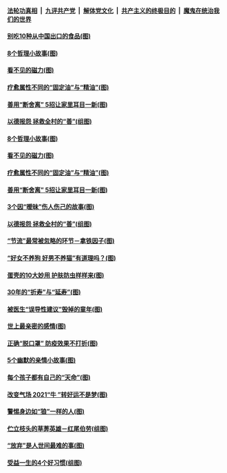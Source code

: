 

####  [法轮功真相](../../../../basic/blob/master/README.md?t=01281501) &nbsp;|&nbsp; [九评共产党](../../../../9ping.md/blob/master/README.md?t=01281501) &nbsp;|&nbsp; [解体党文化](../../../../jtdwh.md/blob/master/README.md?t=01281501)  &nbsp;|&nbsp; [共产主义的终极目的](../../../../gczydzjmd.md/blob/master/README.md?t=01281501) &nbsp;|&nbsp; [魔鬼在统治我们的世界](../../../../mgztzwmdsj.md/blob/master/README.md?t=01281501) 

#### [别吃10种从中国出口的食品(图)](../pages/p8/960573.md?t=01281501) 

#### [8个哲理小故事(图)](../pages/p8/960429.md?t=01281501) 

#### [看不见的磁力(图)](../pages/p8/960444.md?t=01281501) 

#### [疗愈属性不同的“固定油”与“精油”(图)](../pages/p8/960089.md?t=01281501) 

#### [善用“断舍离” 5招让家里耳目一新(图)](../pages/p8/960409.md?t=01281501) 

#### [以德报怨 拯救全村的“善”(组图)](../pages/p8/959916.md?t=01281501) 

#### [8个哲理小故事(图)](../pages/p8/960429.md?t=01281501) 

#### [看不见的磁力(图)](../pages/p8/960444.md?t=01281501) 

#### [疗愈属性不同的“固定油”与“精油”(图)](../pages/p8/960089.md?t=01281501) 

#### [善用“断舍离” 5招让家里耳目一新(图)](../pages/p8/960409.md?t=01281501) 

#### [3个因“暧昧”伤人伤己的故事(图)](../pages/p8/960131.md?t=01281501) 

#### [以德报怨 拯救全村的“善”(组图)](../pages/p8/959916.md?t=01281501) 

#### [“节流”最常被忽略的环节－拿铁因子(图)](../pages/p8/960234.md?t=01281501) 

#### [“好女不养狗 好男不养猫”有道理吗？(图)](../pages/p8/960380.md?t=01281501) 

#### [蛋壳的10大妙用 护肤防虫样样来(图)](../pages/p8/960376.md?t=01281501) 

#### [30年的“折寿”与“延寿”(图)](../pages/p8/959908.md?t=01281501) 

#### [被医生“误导性建议”毁掉的童年(图)](../pages/p8/960088.md?t=01281501) 

#### [世上最亲密的感情(图)](../pages/p8/960016.md?t=01281501) 

#### [正确“脱口罩” 防疫效果不打折(图)](../pages/p8/960185.md?t=01281501) 

#### [5个幽默的亲情小故事(图)](../pages/p8/959913.md?t=01281501) 

#### [每个孩子都有自己的“天命”(图)](../pages/p8/960190.md?t=01281501) 

#### [改变气场 2021“牛 ”转好运不是梦(图)](../pages/p8/960128.md?t=01281501) 

#### [警惕身边如“狼”一样的人(图)](../pages/p8/959657.md?t=01281501) 

#### [伫立枝头的草莾英雄－红尾伯劳(组图)](../pages/p8/960084.md?t=01281501) 

#### [“放弃”是人世间最难的事(图)](../pages/p8/960081.md?t=01281501) 

#### [受益一生的4个好习惯(组图)](../pages/p8/960051.md?t=01281501) 

